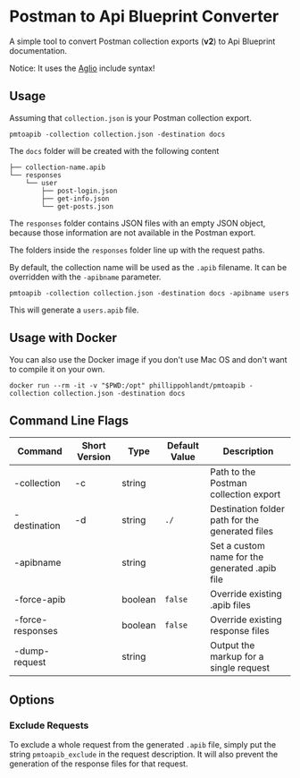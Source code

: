 # Postman to Api Blueprint Converter

A simple tool to convert Postman collection exports (**v2**) to Api Blueprint documentation.

Notice: It uses the [Aglio](https://github.com/danielgtaylor/aglio) include syntax!

## Usage

Assuming that `collection.json` is your Postman collection export.

```
pmtoapib -collection collection.json -destination docs
```

The `docs` folder will be created with the following content

```
├── collection-name.apib
└── responses
    └── user
        ├── post-login.json
        ├── get-info.json
        └── get-posts.json
```

The `responses` folder contains JSON files with an empty JSON object, 
because those information are not available in the Postman export.

The folders inside the `responses` folder line up with the request paths.

By default, the collection name will be used as the `.apib` filename.
It can be overridden with the `-apibname` parameter.

```
pmtoapib -collection collection.json -destination docs -apibname users
```

This will generate a `users.apib` file.

## Usage with Docker

You can also use the Docker image if you don't use Mac OS and don't want to compile it on your own.

```
docker run --rm -it -v "$PWD:/opt" phillippohlandt/pmtoapib -collection collection.json -destination docs
```

## Command Line Flags

| Command | Short Version | Type | Default Value | Description |
|---------|---------------|------|---------------|-------------|
| -collection | -c | string | | Path to the Postman collection export |
| -destination | -d | string | `./` | Destination folder path for the generated files |
| -apibname | | string | | Set a custom name for the generated .apib file |
| -force-apib | | boolean | `false` | Override existing .apib files |
| -force-responses | | boolean | `false` | Override existing response files |
| -dump-request | | string | | Output the markup for a single request |


## Options

### Exclude Requests

To exclude a whole request from the generated `.apib` file, simply put the string `pmtoapib_exclude` 
in the request description. It will also prevent the generation of the response files for that request.
